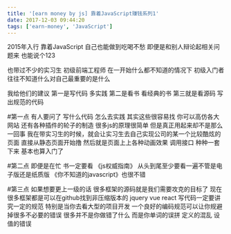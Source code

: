 ```yaml
---
title: '[earn money by js] 靠着JavaScript赚钱系列1'
date: 2017-12-03 09:44:20
tags: ['earn-money', 'JavaScript']
---
```


2015年入行 靠着JavaScript 自己也能做到吃喝不愁 即便是和别人辩论起相关问题来 也能说个123

也带过不少的实习生 初级前端工程师 在一开始什么都不知道的情况下 初级入门者往往不知道什么对自己最重要的是什么

我给他们的建议 
第一是写代码 多实践
第二是看书 看经典的书
第三就是看源码 写出规范的代码

#第一点
有人要问了 写什么代码 怎么去实践
其实这些很容易找 你可以高仿各大网站 还有各种插件的轮子的制造 很多js的原理很简单 但是真正用起来却不是那么一回事
我在带实习生的时候，就会让实习生去自己实现公司的某一个比较酷炫的页面 直接从静态页面开始撸
然后就是页面上上各种动画效果 调用接口 种种一套下来 基本也算入门了

#第二点
即便是在忙 书一定要看 《js权威指南》 从头到尾至少要看一遍不管是电子版还是纸质版
《你不知道的javascript》也很不错

#第三点
如果想要更上一级的话 很多框架的源码就是我们需要攻克的目标了 现在很多框架都是可以在github找到非压缩版本的 jquery vue react
写代码一定要讲究一定的规范 特别是当你去看大型的项目开发 一个良好的编码规范可以让你规避掉很多不必要的错误 很多并不是你做错了什么 而是你单词的误拼 定义的混乱 设值的错误
